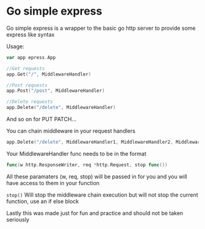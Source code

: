 # Go simple express

Go simple express is a wrapper to the basic go http server to provide some express like syntax

Usage:
``` go
var app epress.App

//Get requests
app.Get("/", MiddlewareHandler)

//Post requests
app.Post("/post", MiddlewareHandler)

//Delete requests
app.Delete("/delete", MiddlewareHandler)
```
And so on for PUT PATCH...

You can chain middleware in your request handlers
```go
app.Delete("/delete", MiddlewareHandler1, MiddlewareHandler2, MiddlewareHandler3)
```


Your MiddlewareHandler func needs to be in the format
```go
func(w http.ResponseWriter, req *http.Request, stop func())
```
All these paramaters (w, req, stop) will be passed in for you and you will have access to them in your function

`stop()` Will stop the middleware chain execution but will not stop the current function, use an if else block

Lastly this was made just for fun and practice and should not be taken seriously
